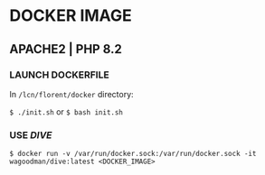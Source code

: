 # DOCKER IMAGE

## APACHE2 | PHP 8.2

### LAUNCH DOCKERFILE

In `/lcn/florent/docker` directory:

`$ ./init.sh` or `$ bash init.sh`

### USE *DIVE*

`$ docker run -v /var/run/docker.sock:/var/run/docker.sock -it wagoodman/dive:latest <DOCKER_IMAGE>`
